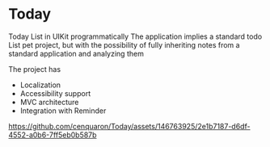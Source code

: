 # Today
Today List in UIKit programmatically
The application implies a standard todo List pet project, but with the possibility of fully inheriting notes from a standard application and analyzing them


The project has
- Localization
- Accessibility support
- MVC architecture
- Integration with Reminder

https://github.com/cenquaron/Today/assets/146763925/2e1b7187-d6df-4552-a0b6-7ff5eb0b587b

